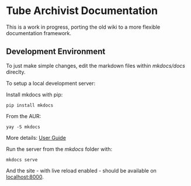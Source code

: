 # Tube Archivist Documentation

This is a work in progress, porting the old wiki to a more flexible documentation framework.


## Development Environment

To just make simple changes, edit the markdown files within *mkdocs/docs* direclty.

To setup a local development server:

Install mkdocs with pip:
```
pip install mkdocs
```

From the AUR:
```
yay -S mkdocs
```

More details: [User Guide](https://www.mkdocs.org/user-guide/installation/)

Run the server from the *mkdocs* folder with:
```
mkdocs serve
```

And the site - with live reload enabled - should be available on [localhost:8000](http://localhost:8000/).
